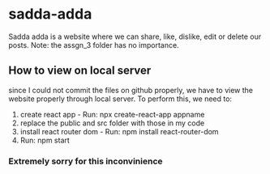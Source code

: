 # sadda-adda
Sadda adda is a website where we can share, like, dislike, edit or delete our posts. Note: the assgn_3 folder has no importance.
## How to view on local server
since I could not commit the files on github properly, we have to view the website properly through local server. To perform this, we need to:
1. create react app - Run: npx create-react-app appname
2. replace the public and src folder with those in my code
3. install react router dom - Run: npm install react-router-dom
4. Run: npm start
### Extremely sorry for this inconvinience 
